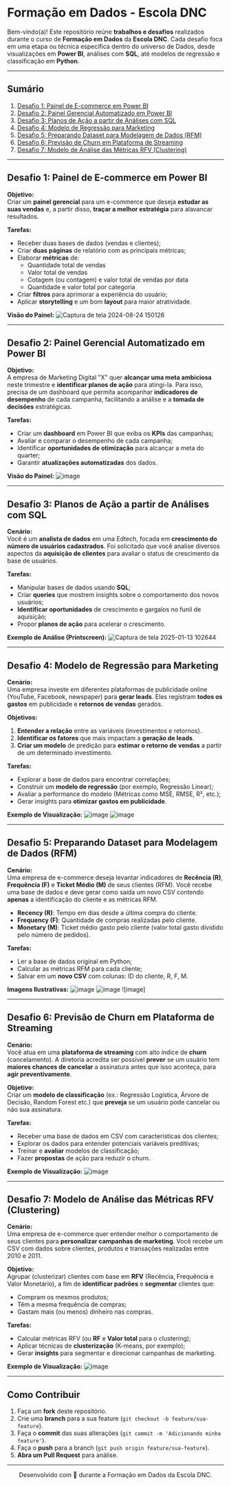 # Formação em Dados - Escola DNC

Bem-vindo(a)! Este repositório reúne **trabalhos e desafios** realizados durante o curso de **Formação em Dados** da **Escola DNC**. Cada desafio foca em uma etapa ou técnica específica dentro do universo de Dados, desde visualizações em **Power BI**, análises com **SQL**, até modelos de regressão e classificação em **Python**.

---

## Sumário

1. [Desafio 1: Painel de E-commerce em Power BI](#desafio-1-painel-de-e-commerce-em-power-bi)  
2. [Desafio 2: Painel Gerencial Automatizado em Power BI](#desafio-2-painel-gerencial-automatizado-em-power-bi)  
3. [Desafio 3: Planos de Ação a partir de Análises com SQL](#desafio-3-planos-de-a%C3%A7%C3%A3o-a-partir-de-an%C3%A1lises-com-sql)  
4. [Desafio 4: Modelo de Regressão para Marketing](#desafio-4-modelo-de-regress%C3%A3o-para-marketing)  
5. [Desafio 5: Preparando Dataset para Modelagem de Dados (RFM)](#desafio-5-preparando-dataset-para-modelagem-de-dados-rfm)  
6. [Desafio 6: Previsão de Churn em Plataforma de Streaming](#desafio-6-previs%C3%A3o-de-churn-em-plataforma-de-streaming)  
7. [Desafio 7: Modelo de Análise das Métricas RFV (Clustering)](#desafio-7-modelo-de-an%C3%A1lise-das-m%C3%A9tricas-rfv-clustering)

---

## Desafio 1: Painel de E-commerce em Power BI

**Objetivo:**  
Criar um **painel gerencial** para um e-commerce que deseja **estudar as suas vendas** e, a partir disso, **traçar a melhor estratégia** para alavancar resultados.

**Tarefas:**
- Receber duas bases de dados (vendas e clientes);
- Criar **duas páginas** de relatório com as principais métricas;
- Elaborar **métricas** de:
  - Quantidade total de vendas
  - Valor total de vendas
  - Cotagem (ou contagem) e valor total de vendas por data
  - Quantidade e valor total por categoria
- Criar **filtros** para aprimorar a experiência do usuário;
- Aplicar **storytelling** e um bom **layout** para maior atratividade.

**Visão do Painel:**
![Captura de tela 2024-08-24 150126](https://github.com/user-attachments/assets/489eb13b-c11a-4e53-9aa9-a593507dcfd3)

---

## Desafio 2: Painel Gerencial Automatizado em Power BI

**Objetivo:**  
A empresa de Marketing Digital "X" quer **alcançar uma meta ambiciosa** neste trimestre e **identificar planos de ação** para atingi-la. Para isso, precisa de um dashboard que permita acompanhar **indicadores de desempenho** de cada campanha, facilitando a análise e a **tomada de decisões** estratégicas.

**Tarefas:**
- Criar um **dashboard** em Power BI que exiba os **KPIs** das campanhas;
- Avaliar e comparar o desempenho de cada campanha;
- Identificar **oportunidades de otimização** para alcançar a meta do quarter;
- Garantir **atualizações automatizadas** dos dados.

**Visão do Painel:**
![image](https://github.com/user-attachments/assets/fc4ed17e-7249-4173-a8ea-1375883f921a)

---

## Desafio 3: Planos de Ação a partir de Análises com SQL

**Cenário:**  
Você é um **analista de dados** em uma Edtech, focada em **crescimento do número de usuários cadastrados**. Foi solicitado que você analise diversos aspectos da **aquisição de clientes** para avaliar o status de crescimento da base de usuários.

**Tarefas:**
- Manipular bases de dados usando **SQL**;
- Criar **queries** que mostrem insights sobre o comportamento dos novos usuários;
- **Identificar oportunidades** de crescimento e gargalos no funil de aquisição;
- Propor **planos de ação** para acelerar o crescimento.

**Exemplo de Análise (Printscreen):**
![Captura de tela 2025-01-13 102644](https://github.com/user-attachments/assets/f6776f0f-8321-42ec-bf31-b1e055191680)

---

## Desafio 4: Modelo de Regressão para Marketing

**Cenário:**  
Uma empresa investe em diferentes plataformas de publicidade online (YouTube, Facebook, newspaper) para **gerar leads**. Eles registram **todos os gastos** em publicidade e **retornos de vendas** gerados.  

**Objetivos:**
1. **Entender a relação** entre as variáveis (investimentos e retornos).
2. **Identificar os fatores** que mais impactam a **geração de leads**.
3. **Criar um modelo** de predição para **estimar o retorno de vendas** a partir de um determinado investimento.

**Tarefas:**
- Explorar a base de dados para encontrar correlações;
- Construir um **modelo de regressão** (por exemplo, Regressão Linear);
- Avaliar a performance do modelo (Métricas como MSE, RMSE, R², etc.);
- Gerar insights para **otimizar gastos em publicidade**.

**Exemplo de Visualização:**
![image](https://github.com/user-attachments/assets/249de4bc-70d7-49dc-83bf-50f002a90f34)
![image](https://github.com/user-attachments/assets/58db978d-1c99-42f4-86b3-59731b8a362a)

---

## Desafio 5: Preparando Dataset para Modelagem de Dados (RFM)

**Cenário:**  
Uma empresa de e-commerce deseja levantar indicadores de **Recência (R)**, **Frequência (F)** e **Ticket Médio (M)** de seus clientes (RFM). Você recebe uma base de dados e deve gerar como saída um novo CSV contendo **apenas** a identificação do cliente e as métricas RFM.

- **Recency (R)**: Tempo em dias desde a última compra do cliente.
- **Frequency (F)**: Quantidade de compras realizadas pelo cliente.
- **Monetary (M)**: Ticket médio gasto pelo cliente (valor total gasto dividido pelo número de pedidos).

**Tarefas:**
- Ler a base de dados original em Python;
- Calcular as métricas RFM para cada cliente;
- Salvar em um **novo CSV** com colunas: ID do cliente, R, F, M.

**Imagens Ilustrativas:**
![image](https://github.com/user-attachments/assets/e7f0c03f-d36b-4451-ac9a-28e289b322a8)
![image](https://github.com/user-attachments/assets/b3681f37-5dcf-4f83-82a7-d351906aebd2)
![image]

---

## Desafio 6: Previsão de Churn em Plataforma de Streaming

**Cenário:**  
Você atua em uma **plataforma de streaming** com alto índice de **churn** (cancelamento). A diretoria acredita ser possível **prever** se um usuário tem **maiores chances de cancelar** a assinatura antes que isso aconteça, para **agir preventivamente**.

**Objetivo:**  
Criar um **modelo de classificação** (ex.: Regressão Logística, Árvore de Decisão, Random Forest etc.) que **preveja** se um usuário pode cancelar ou não sua assinatura.

**Tarefas:**
- Receber uma base de dados em CSV com características dos clientes;
- Explorar os dados para entender potenciais variáveis preditivas;
- Treinar e **avaliar** modelos de classificação;
- Fazer **propostas** de ação para reduzir o churn.

**Exemplo de Visualização:**
![image](https://github.com/user-attachments/assets/49b3a4b2-003a-4f8a-bf4d-c9ea01f3e7c2)

---

## Desafio 7: Modelo de Análise das Métricas RFV (Clustering)

**Cenário:**  
Uma empresa de e-commerce quer entender melhor o comportamento de seus clientes para **personalizar campanhas de marketing**. Você recebe um CSV com dados sobre clientes, produtos e transações realizadas entre 2010 e 2011.

**Objetivo:**  
Agrupar (clusterizar) clientes com base em **RFV** (Recência, Frequência e Valor Monetário), a fim de **identificar padrões** e **segmentar** clientes que:
- Compram os mesmos produtos;
- Têm a mesma frequência de compras;
- Gastam mais (ou menos) dinheiro nas compras.

**Tarefas:**
- Calcular métricas RFV (ou **RF** e **Valor total** para o clustering);
- Aplicar técnicas de **clusterização** (K-means, por exemplo);
- Gerar **insights** para segmentar e direcionar campanhas de marketing.

**Exemplo de Visualização:**
![image](https://github.com/user-attachments/assets/5f6af493-1020-42ed-8baa-df05b3dec6da)

---

## Como Contribuir

1. Faça um **fork** deste repositório.  
2. Crie uma **branch** para a sua feature (`git checkout -b feature/sua-feature`).  
3. Faça o **commit** das suas alterações (`git commit -m 'Adicionando minha feature'`).  
4. Faça o **push** para a branch (`git push origin feature/sua-feature`).  
5. **Abra um Pull Request** para análise.

---

<p align="center">
  Desenvolvido com 💙 durante a Formação em Dados da Escola DNC.
</p>
